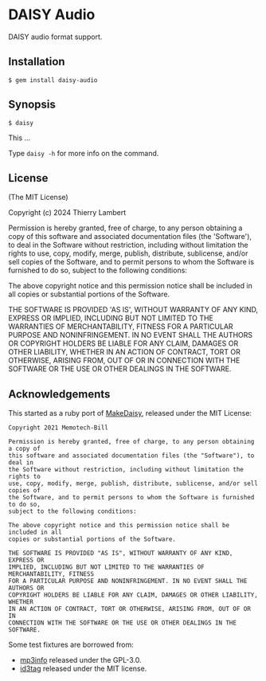 # DAISY Audio

DAISY audio format support.

## Installation

```
$ gem install daisy-audio
```

## Synopsis

```
$ daisy
```

This ...

Type `daisy -h` for more info on the command.

## License

(The MIT License)

Copyright (c) 2024 Thierry Lambert

Permission is hereby granted, free of charge, to any person obtaining a copy of this software and
associated documentation files (the 'Software'), to deal in the Software without restriction,
including without limitation the rights to use, copy, modify, merge, publish, distribute,
sublicense, and/or sell copies of the Software, and to permit persons to whom the Software is
furnished to do so, subject to the following conditions:

The above copyright notice and this permission notice shall be included in all copies or substantial
portions of the Software.

THE SOFTWARE IS PROVIDED 'AS IS', WITHOUT WARRANTY OF ANY KIND, EXPRESS OR IMPLIED, INCLUDING BUT
NOT LIMITED TO THE WARRANTIES OF MERCHANTABILITY, FITNESS FOR A PARTICULAR PURPOSE AND
NONINFRINGEMENT. IN NO EVENT SHALL THE AUTHORS OR COPYRIGHT HOLDERS BE LIABLE FOR ANY CLAIM, DAMAGES
OR OTHER LIABILITY, WHETHER IN AN ACTION OF CONTRACT, TORT OR OTHERWISE, ARISING FROM, OUT OF OR IN
CONNECTION WITH THE SOFTWARE OR THE USE OR OTHER DEALINGS IN THE SOFTWARE.

## Acknowledgements

This started as a ruby port of [MakeDaisy](https://github.com/Memotech-Bill/MakeDaisy), released
under the MIT License:

```
Copyright 2021 Memotech-Bill

Permission is hereby granted, free of charge, to any person obtaining a copy of
this software and associated documentation files (the "Software"), to deal in
the Software without restriction, including without limitation the rights to
use, copy, modify, merge, publish, distribute, sublicense, and/or sell copies of
the Software, and to permit persons to whom the Software is furnished to do so,
subject to the following conditions:

The above copyright notice and this permission notice shall be included in all
copies or substantial portions of the Software.

THE SOFTWARE IS PROVIDED "AS IS", WITHOUT WARRANTY OF ANY KIND, EXPRESS OR
IMPLIED, INCLUDING BUT NOT LIMITED TO THE WARRANTIES OF MERCHANTABILITY, FITNESS
FOR A PARTICULAR PURPOSE AND NONINFRINGEMENT. IN NO EVENT SHALL THE AUTHORS OR
COPYRIGHT HOLDERS BE LIABLE FOR ANY CLAIM, DAMAGES OR OTHER LIABILITY, WHETHER
IN AN ACTION OF CONTRACT, TORT OR OTHERWISE, ARISING FROM, OUT OF OR IN
CONNECTION WITH THE SOFTWARE OR THE USE OR OTHER DEALINGS IN THE SOFTWARE.
```

Some test fixtures are borrowed from:

- [mp3info](https://github.com/moumar/ruby-mp3info) released under the GPL-3.0.
- [id3tag](https://github.com/krists/id3tag) released under the MIT license.
